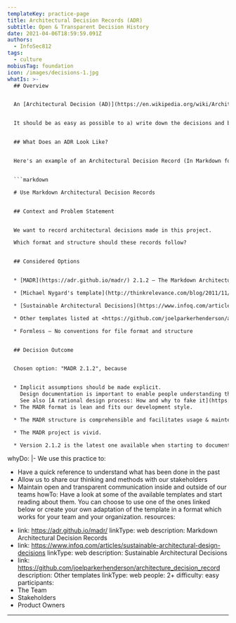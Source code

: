 ```yaml
---
templateKey: practice-page
title: Architectural Decision Records (ADR)
subtitle: Open & Transparent Decision History
date: 2021-04-06T18:59:59.091Z
authors:
  - InfoSec812
tags:
  - culture
mobiusTag: foundation
icon: /images/decisions-1.jpg
whatIs: >-
  ## Overview


  An [Architectural Decision (AD)](https://en.wikipedia.org/wiki/Architectural_decision) is a software design choice that addresses a functional or non-functional requirement that is architecturally significant. This might, for instance, be a technology choice (e.g., Java vs. JavaScript), a choice of the IDE (e.g., IntelliJ vs. Eclipse IDE), a choice between a library (e.g., [SLF4J](https://www.slf4j.org/) vs [java.util.logging](https://docs.oracle.com/javase/8/docs/api/java/util/logging/package-summary.html)), or a decision on features (e.g., infinite undo vs. limited undo). Do not take the term “architecture” too seriously or interpret it too strongly. As the examples illustrate, any decisions that might have an impact on the architecture somehow are architectural decisions.


  It should be as easy as possible to a) write down the decisions and b) to version the decisions.


  ## What Does an ADR Look Like?


  Here's an example of an Architectural Decision Record (In Markdown format) for deciding to adopt Architectural Decision Records.


  ```markdown

  # Use Markdown Architectural Decision Records


  ## Context and Problem Statement


  We want to record architectural decisions made in this project.

  Which format and structure should these records follow?


  ## Considered Options


  * [MADR](https://adr.github.io/madr/) 2.1.2 – The Markdown Architectural Decision Records

  * [Michael Nygard's template](http://thinkrelevance.com/blog/2011/11/15/documenting-architecture-decisions) – The first incarnation of the term "ADR"

  * [Sustainable Architectural Decisions](https://www.infoq.com/articles/sustainable-architectural-design-decisions) – The Y-Statements

  * Other templates listed at <https://github.com/joelparkerhenderson/architecture_decision_record>

  * Formless – No conventions for file format and structure


  ## Decision Outcome


  Chosen option: "MADR 2.1.2", because


  * Implicit assumptions should be made explicit.
    Design documentation is important to enable people understanding the decisions later on.
    See also [A rational design process: How and why to fake it](https://doi.org/10.1109/TSE.1986.6312940).
  * The MADR format is lean and fits our development style.

  * The MADR structure is comprehensible and facilitates usage & maintenance.

  * The MADR project is vivid.

  * Version 2.1.2 is the latest one available when starting to document ADRs.

  ```
whyDo: |-
  We use this practice to:

  * Have a quick reference to understand what has been done in the past
  * Allow us to share our thinking and methods with our stakeholders
  * Maintain open and transparent communication inside and outside of our teams
howTo: Have a look at some of the available templates and start reading about
  them. You can choose to use one of the ones linked below or create your own
  adaptation of the template in a format which works for your team and your
  organization.
resources:
  - link: https://adr.github.io/madr/
    linkType: web
    description: Markdown Architectural Decision Records
  - link: https://www.infoq.com/articles/sustainable-architectural-design-decisions
    linkType: web
    description: Sustainable Architectural Decisions
  - link: https://github.com/joelparkerhenderson/architecture_decision_record
    description: Other templates
    linkType: web
people: 2+
difficulty: easy
participants:
  - The Team
  - Stakeholders
  - Product Owners
---
```

